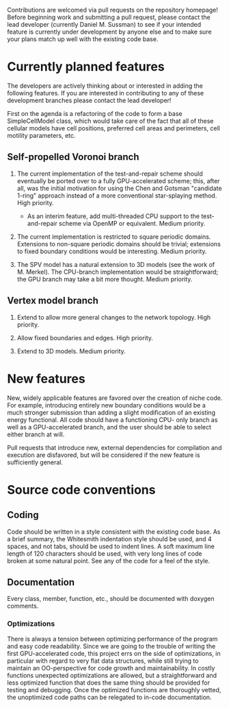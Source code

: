 Contributions are welcomed via pull requests on the repository homepage! Before beginning work and
submitting a pull request, please contact the lead developer (currently Daniel M. Sussman) to see
if your intended feature is currently under development by anyone else and to make sure your plans
match up well with the existing code base.

# Currently planned features

The developers are actively thinking about or interested in adding the following features. If you
are interested in contributing to any of these development branches please contact the lead developer!

First on the agenda is a refactoring of the code to form a base SimpleCellModel class, which would
take care of the fact that all of these cellular models have cell positions, preferred cell areas
and perimeters, cell motility parameters, etc.

## Self-propelled Voronoi branch

1. The current implementation of the test-and-repair scheme should eventually be ported over to a
fully GPU-accelerated scheme; this, after all, was the initial motivation for using the Chen and
Gotsman "candidate 1-ring" approach instead of a more conventional star-splaying method. High
priority.  
    - As an interim feature, add multi-threaded CPU support to the test-and-repair scheme via OpenMP or equivalent. Medium priority.
2. The current implementation is restricted to square periodic domains. Extensions to non-square
periodic domains should be trivial; extensions to fixed boundary conditions would be interesting.
Medium priority.

3. The SPV model has a natural extension to 3D models (see the work of M. Merkel). The CPU-branch
implementation would be straightforward; the GPU branch may take a bit more thought. Medium
priority.

## Vertex model branch

1. Extend to allow more general changes to the network topology. High priority.

2. Allow fixed boundaries and edges. High priority.

3. Extend to 3D models. Medium priority.


# New features

New, widely applicable features are favored over the creation of niche code. For example,
introducing entirely new boundary conditions would be a much stronger submission than adding a
slight modification of an existing energy functional. All code should have a functioning CPU-
only branch as well as a GPU-accelerated branch, and the user should be able to select either
branch at will.

Pull requests that introduce new, external dependencies for compilation and execution are
disfavored, but will be considered if the new feature is sufficiently general.

# Source code conventions

## Coding

Code should be written in a style consistent with the existing code base. As a brief summary, the
Whitesmith indentation style should be used, and 4 spaces, and not tabs, should be used to indent
lines. A soft maximum line length of 120 characters should be used, with very long lines of code
broken at some natural point. See any of the code for a feel of the style.

## Documentation

Every class, member, function, etc., should be documented with doxygen comments.

### Optimizations

There is always a tension between optimizing performance of the program and easy code readability.
Since we are going to the trouble of writing the first GPU-accelerated code, this project errs on
the side of optimizations, in particular with regard to very flat data structures, while still
trying to maintain an OO-perspective for code growth and maintainability. In costly functions
unexpected optimizations are allowed, but a straightforward and less optimized function that does
the same thing should be provided for testing and debugging. Once the optimized functions are
thoroughly vetted, the unoptimized code paths can be relegated to in-code documentation.

